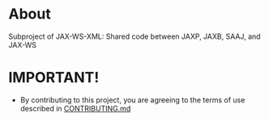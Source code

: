 # About

Subproject of JAX-WS-XML: Shared code between JAXP, JAXB, SAAJ, and JAX-WS


# IMPORTANT!

* By contributing to this project, you are agreeing to the terms of use described in [CONTRIBUTING.md](./CONTRIBUTING.md)

